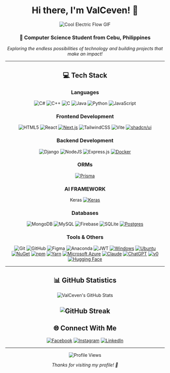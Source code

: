 <div align="center">

# Hi there, I'm **ValCeven**! 👋

![Cool Electric Flow GIF](https://media.giphy.com/media/a62H5GVd7a3ck0EkuE/giphy.gif)

### 🌟 Computer Science Student from Cebu, Philippines
*Exploring the endless possibilities of technology and building projects that make an impact!*

---

## 💻 Tech Stack

### Languages
![C#](https://img.shields.io/badge/c%23-%23239120.svg?style=for-the-badge&logo=csharp&logoColor=white)
![C++](https://img.shields.io/badge/c++-%2300599C.svg?style=for-the-badge&logo=c%2B%2B&logoColor=white)
![C](https://img.shields.io/badge/c-%2300599C.svg?style=for-the-badge&logo=c&logoColor=white)
![Java](https://img.shields.io/badge/java-%23ED8B00.svg?style=for-the-badge&logo=openjdk&logoColor=white)
![Python](https://img.shields.io/badge/python-3670A0?style=for-the-badge&logo=python&logoColor=ffdd54)
![JavaScript](https://img.shields.io/badge/javascript-%23323330.svg?style=for-the-badge&logo=javascript&logoColor=%23F7DF1E)

### Frontend Development
![HTML5](https://img.shields.io/badge/html5-%23E34F26.svg?style=for-the-badge&logo=html5&logoColor=white)
![React](https://img.shields.io/badge/react-%2320232a.svg?style=for-the-badge&logo=react&logoColor=%2361DAFB)
[![Next.js](https://img.shields.io/badge/Next.js-black?logo=next.js&logoColor=white)](#)
![TailwindCSS](https://img.shields.io/badge/tailwindcss-%2338B2AC.svg?style=for-the-badge&logo=tailwind-css&logoColor=white)
![Vite](https://img.shields.io/badge/vite-%23646CFF.svg?style=for-the-badge&logo=vite&logoColor=white)
[![shadcn/ui](https://img.shields.io/badge/shadcn%2Fui-000?logo=shadcnui&logoColor=fff)](#)

### Backend Development
![Django](https://img.shields.io/badge/django-%23092E20.svg?style=for-the-badge&logo=django&logoColor=white)
![NodeJS](https://img.shields.io/badge/node.js-6DA55F?style=for-the-badge&logo=node.js&logoColor=white)
![Express.js](https://img.shields.io/badge/express.js-%23404d59.svg?style=for-the-badge&logo=express&logoColor=%2361DAFB)
[![Docker](https://img.shields.io/badge/Docker-2496ED?logo=docker&logoColor=fff)](#)

### ORMs
[![Prisma](https://img.shields.io/badge/Prisma-2D3748?logo=prisma&logoColor=white)](#)

### AI FRAMEWORK
Keras	[![Keras](https://img.shields.io/badge/Keras-D00000?logo=keras&logoColor=fff)](#)

### Databases
![MongoDB](https://img.shields.io/badge/MongoDB-%234ea94b.svg?style=for-the-badge&logo=mongodb&logoColor=white)
![MySQL](https://img.shields.io/badge/mysql-4479A1.svg?style=for-the-badge&logo=mysql&logoColor=white)
![Firebase](https://img.shields.io/badge/firebase-%23039BE5.svg?style=for-the-badge&logo=firebase)
![SQLite](https://img.shields.io/badge/sqlite-%2307405e.svg?style=for-the-badge&logo=sqlite&logoColor=white)
[![Postgres](https://img.shields.io/badge/Postgres-%23316192.svg?logo=postgresql&logoColor=white)](#)

### Tools & Others
![Git](https://img.shields.io/badge/git-%23F05033.svg?style=for-the-badge&logo=git&logoColor=white)
![GitHub](https://img.shields.io/badge/github-%23121011.svg?style=for-the-badge&logo=github&logoColor=white)
![Figma](https://img.shields.io/badge/figma-%23F24E1E.svg?style=for-the-badge&logo=figma&logoColor=white)
![Anaconda](https://img.shields.io/badge/Anaconda-%2344A833.svg?style=for-the-badge&logo=anaconda&logoColor=white)
![JWT](https://img.shields.io/badge/JWT-black?style=for-the-badge&logo=JSON%20web%20tokens)
[![Windows](https://custom-icon-badges.demolab.com/badge/Windows-0078D6?logo=windows11&logoColor=white)](#)
[![Ubuntu](https://img.shields.io/badge/Ubuntu-E95420?logo=ubuntu&logoColor=white)](#)
[![NuGet](https://img.shields.io/badge/NuGet-004880?logo=nuget&logoColor=fff)](#)
[![npm](https://img.shields.io/badge/npm-CB3837?logo=npm&logoColor=fff)](#)
[![Yarn](https://img.shields.io/badge/Yarn-2C8EBB?logo=yarn&logoColor=fff)](#)
[![Microsoft Azure](https://custom-icon-badges.demolab.com/badge/Microsoft%20Azure-0089D6?logo=msazure&logoColor=white)](#)
[![Claude](https://img.shields.io/badge/Claude-D97757?logo=claude&logoColor=fff)](#)
[![ChatGPT](https://img.shields.io/badge/ChatGPT-74aa9c?logo=openai&logoColor=white)](#)
[![v0](https://img.shields.io/badge/v0-000?logo=v0&logoColor=fff)](#)
[![Hugging Face](https://img.shields.io/badge/Hugging%20Face-FFD21E?logo=huggingface&logoColor=000)](#)

---

## 📊 GitHub Statistics

![ValCeven's GitHub Stats](https://github-readme-stats.vercel.app/api?username=valceven&theme=material-palenight&hide_border=false&include_all_commits=true&count_private=true)

![GitHub Streak](https://github-readme-streak-stats.herokuapp.com/?user=valceven&theme=material-palenight&hide_border=false)
---

## 🌐 Connect With Me

[![Facebook](https://img.shields.io/badge/Facebook-%231877F2.svg?logo=Facebook&logoColor=white)](https://facebook.com/valmykelcevenbolante)
[![Instagram](https://img.shields.io/badge/Instagram-%23E4405F.svg?logo=Instagram&logoColor=white)](https://instagram.com/valceven)
[![LinkedIn](https://custom-icon-badges.demolab.com/badge/LinkedIn-0A66C2?logo=linkedin-white&logoColor=fff)](https://www.linkedin.com/in/valceven/)

---

![Profile Views](https://visitcount.itsvg.in/api?id=valceven&icon=0&color=11)

*Thanks for visiting my profile! 🚀*

</div>
